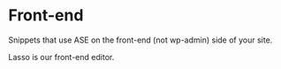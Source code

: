Front-end
==========

Snippets that use ASE on the front-end (not wp-admin) side of your site.

Lasso is our front-end editor.